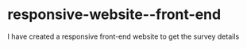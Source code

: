 # responsive-website--front-end
I have created a responsive front-end website to get the survey details 
